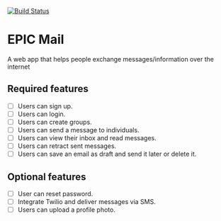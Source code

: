 [![Build Status](https://travis-ci.com/mikeattara/epic-mail.svg?branch=develop)](https://travis-ci.com/mikeattara/epic-mail)

# EPIC Mail

A web app that helps people exchange messages/information over the internet

## Required features

- [ ] Users can sign up.
- [ ] Users can login.
- [ ] Users can create groups.
- [ ] Users can send a message to individuals.
- [ ] Users can view their inbox and read messages.
- [ ] Users can retract sent messages.
- [ ] Users can save an email as draft and send it later or delete it.

## Optional features

- [ ] User can reset password.
- [ ] Integrate Twilio and deliver messages via SMS.
- [ ] Users can upload a profile photo.
